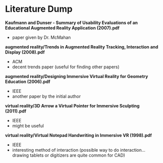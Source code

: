 Literature Dump
===============

__Kaufmann and Dunser - Summary of Usability Evaluations of an Educational Augmented Reality Application (2007).pdf__
* paper given by Dr. McMahan

__augmented reality/Trends in Augmented Reality Tracking, Interaction and Display (2008).pdf__
* ACM
* decent trends paper (useful for finding other papers)

__augmented reality/Designing Immersive Virtual Reality for Geometry Education (2006).pdf__
* IEEE
* another paper by the initial author

__virtual reality/3D Arrow a Virtual Pointer for Immersive Sculpting (2011).pdf__
* IEEE
* might be useful

__virtual reality/Virtual Notepad Handwriting in Immersive VR (1998).pdf__
* IEEE
* interesting method of interaction (possible way to do interaction...  drawing tablets or digitizers are quite common for CAD)
